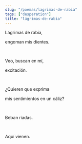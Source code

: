```yaml
---
slug: "/poemas/lagrimas-de-rabia"
tags: ["desperation"]
title: "lágrimas-de-rabia"
---
```

Lágrimas de rabia,

engoman mis dientes.

&nbsp;

Veo, buscan en mí, 

excitación.

&nbsp;

¿Quieren que exprima

mis sentimientos en un cáliz?

&nbsp;

Beban riadas.

&nbsp;

Aquí vienen.
